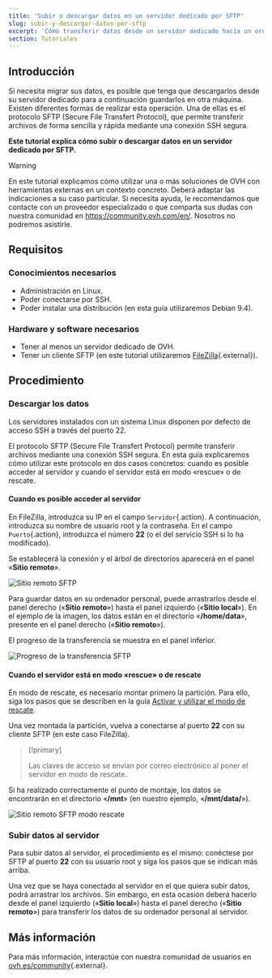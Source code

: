 ```yaml
---
title: 'Subir o descargar datos en un servidor dedicado por SFTP'
slug: subir-y-descargar-datos-por-sftp
excerpt: 'Cómo transferir datos desde un servidor dedicado hacia un ordenador personal y viceversa'
section: Tutoriales
---
```


## Introducción

Si necesita migrar sus datos, es posible que tenga que descargarlos desde su servidor dedicado para a continuación guardarlos en otra máquina. Existen diferentes formas de realizar esta operación. Una de ellas es el protocolo SFTP (Secure File Transfert Protocol), que permite transferir archivos de forma sencilla y rápida mediante una conexión SSH segura.

**Este tutorial explica cómo subir o descargar datos en un servidor dedicado por SFTP.**

> [!warning]
>
En este tutorial explicamos cómo utilizar una o más soluciones de OVH con herramientas externas en un contexto concreto. Deberá adaptar las indicaciones a su caso particular. Si necesita ayuda, le recomendamos que contacte con un proveedor especializado o que comparta sus dudas con nuestra comunidad en <https://community.ovh.com/en/>. Nosotros no podremos asistirle.
>


## Requisitos


### Conocimientos necesarios

* Administración en Linux.
* Poder conectarse por SSH.
* Poder instalar una distribución (en esta guía utilizaremos Debian 9.4).


### Hardware y software necesarios

* Tener al menos un servidor dedicado de OVH.
* Tener un cliente SFTP (en este tutorial utilizaremos [FileZilla](https://filezilla-project.org/){.external}).


## Procedimiento


### Descargar los datos

Los servidores instalados con un sistema Linux disponen por defecto de acceso SSH a través del puerto 22.

El protocolo SFTP (Secure File Transfert Protocol) permite transferir archivos mediante una conexión SSH segura. En esta guía explicaremos cómo utilizar este protocolo en dos casos concretos: cuando es posible acceder al servidor y cuando el servidor está en modo «rescue» o de rescate.


#### Cuando es posible acceder al servidor

En FileZilla, introduzca su IP en el campo `Servidor`{.action}. A continuación, introduzca su nombre de usuario root y la contraseña. En el campo `Puerto`{.action}, introduzca el número **22** (o el del servicio SSH si lo ha modificado).

Se establecerá la conexión y el árbol de directorios aparecerá en el panel «**Sitio remoto**».

 
![Sitio remoto SFTP](images/sftp_ds_01.png)
 

Para guardar datos en su ordenador personal, puede arrastrarlos desde el panel derecho («**Sitio remoto**») hasta el panel izquierdo («**Sitio local**»). En el ejemplo de la imagen, los datos están en el directorio «**/home/data**», presente en el panel derecho («**Sitio remoto**»).

El progreso de la transferencia se muestra en el panel inferior.

 
![Progreso de la transferencia SFTP](images/sftp_ds_02.png)


#### Cuando el servidor está en modo «rescue» o de rescate 

En modo de rescate, es necesario montar primero la partición. Para ello, siga los pasos que se describen en la guía [Activar y utilizar el modo de rescate](https://docs.ovh.com/es/dedicated/modo_de_rescate/).

Una vez montada la partición, vuelva a conectarse al puerto **22** con su cliente SFTP (en este caso FileZilla).


> [!primary]
>
> Las claves de acceso se envían por correo electrónico al poner el servidor en modo de rescate.
>


Si ha realizado correctamente el punto de montaje, los datos se encontrarán en el directorio «**/mnt**» (en nuestro ejemplo, «**/mnt/data/**»).

![Sitio remoto SFTP modo rescate](images/sftp_ds_03.png)

 
### Subir datos al servidor

Para subir datos al servidor, el procedimiento es el mismo: conéctese por SFTP al puerto **22** con su usuario root y siga los pasos que se indican más arriba.

Una vez que se haya conectado al servidor en el que quiera subir datos, podrá arrastrar los archivos. Sin embargo, en esta ocasión deberá hacerlo desde el panel izquierdo («**Sitio local**») hasta el panel derecho («**Sitio remoto**») para transferir los datos de su ordenador personal al servidor.


## Más información

Para más información, interactúe con nuestra comunidad de usuarios en [ovh.es/community](https://www.ovh.es/community/){.external}.
